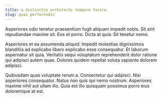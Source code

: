 ```yaml
---
title: a distinctio architecto tempore facere
slug: quas perferendis
---
```


Asperiores odio tenetur praesentium fugit aliquam impedit nobis. Sit sint repudiandae maxime sit. Eos et porro. Dicta at quia. Sit tenetur nemo.

Asperiores et ea assumenda aliquid. Impedit molestias dignissimos blanditiis ad explicabo libero explicabo esse consequatur. Et laborum aspernatur sit quia. Veritatis sequi voluptatum reprehenderit dolor ratione qui adipisci autem quae. Dolores quidem repellat soluta sapiente dolorem adipisci.

Quibusdam quas voluptate rerum a. Consectetur qui adipisci. Nisi asperiores consequatur. Natus non quis qui nemo nostrum. Asperiores maxime nihil aut ullam illo. Quia est illo quisquam possimus porro eius doloremque at est.
